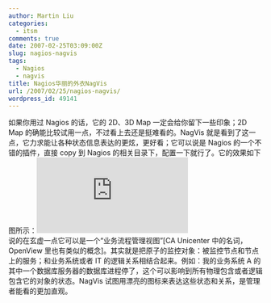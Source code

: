 ```yaml
---
author: Martin Liu
categories:
  - itsm
comments: true
date: 2007-02-25T03:09:00Z
slug: nagios-nagvis
tags:
  - Nagios
  - nagvis
title: Nagios华丽的外衣NagVis
url: /2007/02/25/nagios-nagvis/
wordpress_id: 49141
---
```


如果你用过 Nagios 的话，它的 2D、3D Map 一定会给你留下一些印象；2D Map 的确能比较试用一点，不过看上去还是挺难看的。NagVis 就是看到了这一点，它力求能让各种状态信息表达的更炫，更好看；它可以说是 Nagios 的一个不错的插件，直接 copy 到 Nagios 的相关目录下，配置一下就行了。它的效果如下图所示：![](http://www.nagvis.org/lib/exe/fetch.php?w=250&h=&cache=cache&media=nagvis_mail_service.png)<br />说的在玄虚一点它可以是一个“业务流程管理视图”[CA Unicenter 中的名词，OpenView 里也有类似的概念]。其实就是把原子的监控对象：被监控节点和节点上的服务；和业务系统或者 IT 的逻辑关系相结合起来。例如：我的业务系统 A 的其中一个数据库服务器的数据库进程停了，这个可以影响到所有物理包含或者逻辑包含它的对象的状态。NagVis 试图用漂亮的图标来表达这些状态和关系，是管理者能看的更加直观。
